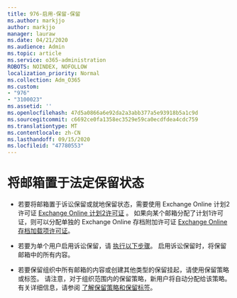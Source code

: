 ```yaml
---
title: 976-启用-保留-保留
ms.author: markjjo
author: markjjo
manager: lauraw
ms.date: 04/21/2020
ms.audience: Admin
ms.topic: article
ms.service: o365-administration
ROBOTS: NOINDEX, NOFOLLOW
localization_priority: Normal
ms.collection: Adm_O365
ms.custom:
- "976"
- "3100023"
ms.assetid: ''
ms.openlocfilehash: 47d5a0866a6e92da2a3abb377a5e93918b5a1c9d
ms.sourcegitcommit: c6692ce0fa1358ec3529e59ca0ecdfdea4cdc759
ms.translationtype: MT
ms.contentlocale: zh-CN
ms.lasthandoff: 09/15/2020
ms.locfileid: "47780553"
---
```

# <a name="place-a-mailbox-on-legal-hold"></a>将邮箱置于法定保留状态

- 若要将邮箱置于诉讼保留或就地保留状态，需要使用 Exchange Online 计划2许可证 [Exchange Online 计划2许可证](https://docs.microsoft.com/office365/servicedescriptions/office-365-platform-service-description/office-365-plan-options) 。 如果向某个邮箱分配了计划1许可证，则可以分配单独的 Exchange Online 存档附加许可证 [Exchange Online 存档加载项许可证](https://docs.microsoft.com/office365/servicedescriptions/exchange-online-archiving-service-description)。

- 若要为单个用户启用诉讼保留，请 [执行以下步骤](https://docs.microsoft.com/microsoft-365/compliance/create-a-litigation-hold)。 启用诉讼保留时，将保留邮箱中的所有内容。

- 若要保留组织中所有邮箱的内容或创建其他类型的保留挂起，请使用保留策略或标签。 请注意，对于组织范围内的保留策略，新用户将自动分配给该策略。 有关详细信息，请参阅 [了解保留策略和保留标签](https://docs.microsoft.com/microsoft-365/compliance/retention-policies#applying-a-retention-policy-to-an-entire-organization-or-specific-locations)。 
